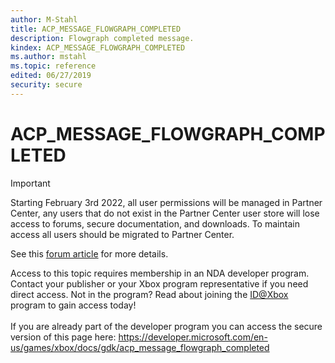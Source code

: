 ```yaml
---
author: M-Stahl
title: ACP_MESSAGE_FLOWGRAPH_COMPLETED
description: Flowgraph completed message.
kindex: ACP_MESSAGE_FLOWGRAPH_COMPLETED
ms.author: mstahl
ms.topic: reference
edited: 06/27/2019
security: secure
---
```


# ACP_MESSAGE_FLOWGRAPH_COMPLETED
> [!IMPORTANT]
> Starting February 3rd 2022, all user permissions will be managed in Partner Center, any users that do not exist in the Partner Center user store will lose access to forums, secure documentation, and downloads. To maintain access all users should be migrated to Partner Center. <p></p>See this <a href="https://forums.xboxlive.com/articles/132187/breaking-change-user-access-for-forums-secure-docu.html">forum article</a> for more details.  

 Access to this topic requires membership in an NDA developer program. Contact your publisher or your Xbox program representative if you need direct access. Not in the program? Read about joining the <a href="https://www.xbox.com/Developers/id">ID@Xbox</a> program to gain access today!  <br/><br/>If you are already part of the developer program you can access the secure version of this page here: <a target="_blank" href="https://developer.microsoft.com/en-us/games/xbox/docs/gdk/acp_message_flowgraph_completed">https://developer.microsoft.com/en-us/games/xbox/docs/gdk/acp_message_flowgraph_completed</a>